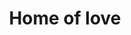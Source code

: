 ---
pid: LLP277
title: Home of love
location_transcription: North Philly
zipcode: '19120'
outside_phl: 
neighborhood: Logan,Olney
age: '21'
age_range: 20-29
instagram: 
image_file_name: LLP_277.jpg
proposal_transcription: 
topic: Love
topic_summary: '0'
type: Building
keywords_other: home
credit: 
image_labels: 
twitter: 
facebook: 
permalink: "/monuments/llp277/"
layout: item-page
---